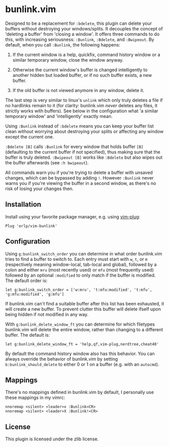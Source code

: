 # bunlink.vim

Designed to be a replacement for `:bdelete`, this plugin can delete your buffers
without destroying your windows/splits. It decouples the concept of 'deleting a
buffer' from 'closing a window'. It offers three commands to do this, with
increasing seriousness: `:Bunlink`, `:Bdelete`, and `:Bwipeout`. By default,
when you call `:Bunlink`, the following happens:

 1. If the current window is a help, quickfix, command history window or a
 similar temporary window, close the window anyway.
 
 2. Otherwise the current window's buffer is changed intelligently to another
 hidden but loaded buffer, or if no such buffer exists, a new buffer.

 3. If the old buffer is not viewed anymore in any window, delete it.
 
The last step is very similar to linux's `unlink` which only truly deletes a
file if no hardlinks remain to it (for clarity: bunlink.vim *never* deletes any
files, it strictly works with buffers). See below in the configuration what 'a
similar temporary window' and 'intelligently' exactly mean.

Using `:Bunlink` instead of `:bdelete` means you can keep your buffer list
clean without worrying about destroying your splits or affecting any window
except the current one.

`:Bdelete [B]` calls `:Bunlink` for every window that holds buffer `[B]`
(defaulting to the current buffer if not specified), thus making sure that the
buffer is truly deleted. `:Bwipeout [B]` works like `:Bdelete` but also wipes
out the buffer afterwards (see `:h bwipeout`).

All commands warn you if you're trying to delete a buffer with unsaved changes,
which can be bypassed by adding `!`. However `:Bunlink` never warns you if
you're viewing the buffer in a second window, as there's no risk of losing
your changes then.


## Installation

Install using your favorite package manager, e.g. using
[vim-plug](https://github.com/junegunn/vim-plug):

    Plug 'orlp/vim-bunlink'


## Configuration

Using `g:bunlink_switch_order` you can determine in what order bunlink.vim tries
to find a buffer to switch to. Each entry must start with `w`, `t`, or `m`
(respectively meaning window-local, tab-local and global), followed by a colon
and either `mru` (most recently used) or `mfu` (most frequently used) followed
by an optional `:modified` to only match if the buffer is modified. The default
order is:

    let g:bunlink_switch_order = ['w:mru', 't:mfu:modified', 't:mfu', 'g:mfu:modified', 'g:mfu']

If bunlink.vim can't find a suitable buffer after this list has been exhausted,
it will create a new buffer. To prevent clutter this buffer will delete ifself
upon being hidden if not modified in any way.

With `g:bunlink_delete_window_ft` you can determine for which filetypes
bunlink.vim will delete the entire window, rather than changing to a different
buffer. The default is:

    let g:bunlink_delete_window_ft = 'help,qf,vim-plug,nerdtree,cheat40'

By default the command history window also has this behavior. You can always
override the behavior of bunlink.vim by setting `b:bunlink_should_delete` to
either 0 or 1 on a buffer (e.g. with an `autocmd`).


## Mappings

There's no mappings defined in bunlink.vim by default, I personally use these
mappings in my vimrc:

    nnoremap <silent> <leader>x :Bunlink<CR>
    nnoremap <silent> <leader>X :Bunlink!<CR>


## License

This plugin is licensed under the zlib license.
